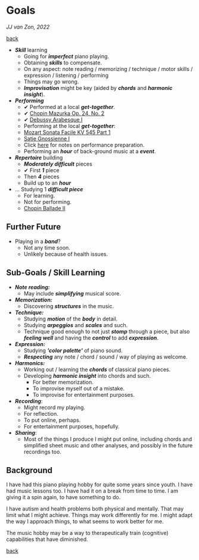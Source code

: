 Goals
=====

*JJ van Zon, 2022*

[back](./)

- ***Skill*** learning
    - Going for ***imperfect*** piano playing.
    - Obtaining ***skills*** to compensate.
    - On any aspect: note reading / memorizing / technique / motor skills / expression / listening / performing
    - Things may go wrong.
    - ***Improvisation*** might be key (aided by ***chords*** and ***harmonic insight***).
- ***Performing***
    - ✔ Performed at a local ***get-together***.
    - ✔ [Chopin Mazurka Op. 24, No. 2](chopin-mazurka-op-24-no-2)
    - ✔ [Debussy Arabesque Ⅰ](debussy-arabesque-1)
    - Performing at the local ***get-together***:
    - [Mozart Sonata Facile KV 545 Part 1](mozart-sonata-facile-part-1-practice-schema.md)
    - [Satie Gnossienne Ⅰ](satie-gnossienne-1)
    - Click [here](performance-preparation.md) for notes on performance preparation.
    - Performing an ***hour*** of back-ground music at a ***event***.
- ***Repertoire*** building
    - ***Moderately difficult*** pieces
    - ✔ First ***1*** piece
    - Then ***4*** pieces
    - Build up to an ***hour***
- ... Studying 1 ***difficult piece***
    - For learning.
    - Not for performing.
    -  [Chopin Ballade Ⅱ](chopin-ballade-2)

Further Future
--------------

- Playing in a ***band***?
    - Not any time soon.
    - Unlikely because of health issues.

Sub-Goals / Skill Learning
---------------------------

- ***Note reading:***
    - May include ***simplifying*** musical score.
- ***Memorization:***
    - Discovering ***structures*** in the music.
- ***Technique:***
    - Studying ***motion*** of the ***body*** in detail.
    - Studying ***arpeggios*** and ***scales*** and such.
    - Technique good enough to not just ***stomp*** through a piece, but also ***feeling well*** and having the ***control*** to add ***expression***.
- ***Expression:***
    - Studying ***'color palette'*** of piano sound.
    - ***Respecting*** any note / chord / sound / way of playing as welcome.
- ***Harmonics:***
    - Working out / learning the ***chords*** of classical piano pieces.
    - Developing ***harmonic insight*** into chords and such.
        - For better memorization.
        - To improvise myself out of a mistake.
        - To improvise for entertainment purposes.
- ***Recording***:
    - Might record my playing.
    - For reflection.
    - To put online, perhaps.
    - For entertainment purposes, hopefully.
- ***Sharing***:
    - Most of the things I produce I might put online, including chords and simplified sheet music and other analyses, and possibly in the future recordings too.

Background
----------

I have had this piano playing hobby for quite some years since youth. I have had music lessons too. I have had it on a break from time to time. I am giving it a spin again, to have something to do.

I have autism and health problems both physical and mentally. That may limit what I might achieve. Things may work differently for me. I might adapt the way I approach things, to what seems to work better for me.

The music hobby may be a way to therapeutically train (cognitive) capabilities that have diminished.

[back](./)